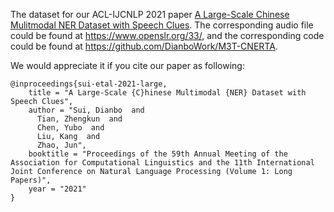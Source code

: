 The dataset for our ACL-IJCNLP 2021 paper [A Large-Scale Chinese Mulitmodal NER Dataset with Speech Clues](https://aclanthology.org/2021.acl-long.218/). The corresponding audio file could be found at https://www.openslr.org/33/, and the corresponding code could be found at https://github.com/DianboWork/M3T-CNERTA.

We would appreciate it if you cite our paper as following:
```
@inproceedings{sui-etal-2021-large,
    title = "A Large-Scale {C}hinese Multimodal {NER} Dataset with Speech Clues",
    author = "Sui, Dianbo  and
      Tian, Zhengkun  and
      Chen, Yubo  and
      Liu, Kang  and
      Zhao, Jun",
    booktitle = "Proceedings of the 59th Annual Meeting of the Association for Computational Linguistics and the 11th International Joint Conference on Natural Language Processing (Volume 1: Long Papers)",
    year = "2021"
}
```
